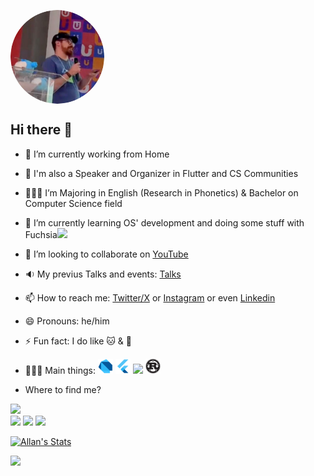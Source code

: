 
<!-- - 🔭 I’m currently working from Home @ [Nubank](https://github.com/nubank)  -->
<!-- - 🤔 I’m looking for help with ... -->
<!-- - 💬 Ask me about ... -->
<code><img src="https://github.com/allansrc/allansrc/blob/master/assets/1692990889723-modified.png" alt="Speacker Image" style="vertical-align: middle; width: 150px; height: 150px; border-radius: 50%;"></code>
## **Hi there** 👋

- 🔭 I’m currently working from Home
- 👨 I'm also a Speaker and Organizer in Flutter and CS Communities
- 🧑🏼‍🎓 I’m Majoring in English (Research in Phonetics) & Bachelor on Computer Science field
- 🌱 I’m currently learning OS' development and doing some stuff with Fuchsia<img height="24" src="https://avatars0.githubusercontent.com/u/12826430?s=200&v=4">
- 👯 I’m looking to collaborate on [YouTube](https://www.youtube.com/channel/UCrFTsrNTqLaVleQ_FeKYrsQ)
- 🔉 My previus Talks and events: [Talks](https://github.com/allansrc/allansrc/blob/master/talks.MD)
- 📫 How to reach me: [Twitter/X](https://twitter.com/allansrc) or [Instagram](https://instagram.com/allansrc) or even [Linkedin](https://www.linkedin.com/in/allanrt/)
- 😄 Pronouns: he/him
- ⚡ Fun fact: I do like 🐱 & 🦆

- 👨🏼‍💻  Main things:
<code><img height="24" src="https://raw.githubusercontent.com/github/explore/80688e429a7d4ef2fca1e82350fe8e3517d3494d/topics/dart/dart.png"></code>
<code><img height="24" src="https://raw.githubusercontent.com/github/explore/80688e429a7d4ef2fca1e82350fe8e3517d3494d/topics/flutter/flutter.png"></code>
<code><img height="24" src="https://avatars0.githubusercontent.com/u/12826430?s=200&v=4"></code>
<code><img height="24" src="https://raw.githubusercontent.com/github/explore/80688e429a7d4ef2fca1e82350fe8e3517d3494d/topics/rust/rust.png"></code>

- Where to find me?

<code><a href="https://medium.com/@allansrc"><img src="https://img.shields.io/badge/Medium-12100E?style=for-the-badge&logo=medium&logoColor=white" /></a></code>
<code><a href="https://linkedin.com/in/allanrt"> <img src="https://img.shields.io/badge/LinkedIn-0077B5?style=for-the-badge&logo=linkedin&logoColor=white" /></a></code>
<code><a href="https://twitch.tv/duckdevtv"><img src="https://img.shields.io/badge/Twitch-9146FF?style=for-the-badge&logo=twitch&logoColor=white" /></a></code>
<code><a href="https://www.youtube.com/channel/UCrFTsrNTqLaVleQ_FeKYrsQ"><img src="https://img.shields.io/badge/YouTube-FF0000?style=for-the-badge&logo=youtube&logoColor=white" /></a></code>


[![Allan's Stats](https://github-readme-stats.vercel.app/api?username=allansrc&&show_icons=true&title_color=FFA10B&icon_color=FFA10B&text_color=ffffff&bg_color=151515)](https://github.com/allansrc)

<!-- <img src="https://github-readme-stats.vercel.app/api/top-langs/?username=allansrc&theme=dark&layout=compact&show_icons=true&title_color=FFA10B&icon_color=FFA10B"/> -->


<code><img src="https://komarev.com/ghpvc/?username=allansrc&style=flat&color=yellow"></code>
